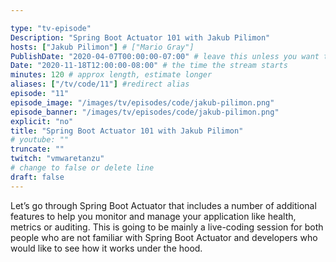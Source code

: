 ```yaml
---

type: "tv-episode"
Description: "Spring Boot Actuator 101 with Jakub Pilimon"
hosts: ["Jakub Pilimon"] # ["Mario Gray"]
PublishDate: "2020-04-07T00:00:00-07:00" # leave this unless you want to schedule far ahead
Date: "2020-11-18T12:00:00-08:00" # the time the stream starts
minutes: 120 # approx length, estimate longer
aliases: ["/tv/code/11"] #redirect alias
episode: "11"
episode_image: "/images/tv/episodes/code/jakub-pilimon.png"
episode_banner: "/images/tv/episodes/code/jakub-pilimon.png"
explicit: "no"
title: "Spring Boot Actuator 101 with Jakub Pilimon"
# youtube: ""
truncate: ""
twitch: "vmwaretanzu"
# change to false or delete line
draft: false
---
```


Let’s go through Spring Boot Actuator that includes a number of additional features to help you monitor and manage your application like health, metrics or auditing. This is going to be mainly a live-coding session for both people who are not familiar with Spring Boot Actuator and developers who would like to see how it works under the hood.
